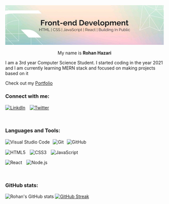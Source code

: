 <img src="banner.jpeg">
<br/>



<p align="center" width="30px" >My name is <b> Rohan Hazari </b></p> 
I am a 3rd year Computer Science Student. I started coding in the year 2021 and I am currently learning MERN stack and focused on making projects based on it

Check out my [Portfolio](https://rohanhzri.netlify.app/) 



### Connect with me:
 [<img align="center" alt="LinkdIn" width="52px" src="https://cdn.jsdelivr.net/gh/devicons/devicon/icons/linkedin/linkedin-original.svg"  style="padding-right:10px;"/>](https://www.linkedin.com/in/rohan-hazari-1a1199216/) [<img align="center" alt="Twitter" width="52px" src="https://cdn.jsdelivr.net/gh/devicons/devicon/icons/twitter/twitter-original.svg"  style="padding-right:10px;"/>](https://twitter.com/rohanhzri) 


<br>



### Languages and Tools:

<img align="center" alt="Visual Studio Code" width="56px" src="https://cdn.jsdelivr.net/gh/devicons/devicon/icons/vscode/vscode-original.svg" style="padding-right:10px;" /><img align="center" alt="Git" width="56px" src="https://cdn.jsdelivr.net/gh/devicons/devicon/icons/git/git-original.svg" style="padding-right:10px" /><img align="center" alt="GitHub" width="56px" src="https://cdn.jsdelivr.net/gh/devicons/devicon/icons/github/github-original.svg" style="padding-right:10px" /> 

<img align="center" alt="HTML5" width="56px" src="https://cdn.jsdelivr.net/gh/devicons/devicon/icons/html5/html5-original.svg" style="padding-right:10px;" />  <img align="center" alt="CSS3" width="56px" src="https://cdn.jsdelivr.net/gh/devicons/devicon/icons/css3/css3-original.svg" style="padding-right:10px;" />  <img align="center" alt="JavaScript" width="56px" src="https://cdn.jsdelivr.net/gh/devicons/devicon/icons/javascript/javascript-original.svg" style="padding-right:10px;" /> 


<img align="center" alt="React" width="56px" src="https://cdn.jsdelivr.net/gh/devicons/devicon/icons/react/react-original.svg" style="padding-right:10px;" /> <img align="center" alt="Node.js" width="56px" src="https://cdn.jsdelivr.net/gh/devicons/devicon/icons/nodejs/nodejs-original.svg" style="padding-right:10px;" />  



<br />


### GitHub stats:
![Rohan's GitHub stats](https://github-readme-stats.vercel.app/api?username=Rohan-Hazari&show_icons=true&theme=radical)
[![GitHub Streak](https://github-readme-streak-stats.herokuapp.com?user=Rohan-Hazari&theme=radical)](https://git.io/streak-stats)



